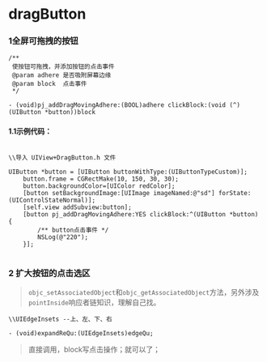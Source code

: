 # dragButton
### 1全屏可拖拽的按钮

```objc
/**
 使按钮可拖拽，并添加按钮的点击事件
 @param adhere 是否吸附屏幕边缘
 @param block  点击事件
 */

- (void)pj_addDragMovingAdhere:(BOOL)adhere clickBlock:(void (^) (UIButton *button))block

```
#### 1.1示例代码：



```objc

\\导入 UIView+DragButton.h 文件

UIButton *button = [UIButton buttonWithType:(UIButtonTypeCustom)];
    button.frame = CGRectMake(10, 150, 30, 30);
    button.backgroundColor=[UIColor redColor];
    [button setBackgroundImage:[UIImage imageNamed:@"sd"] forState:(UIControlStateNormal)];
    [self.view addSubview:button];
    [button pj_addDragMovingAdhere:YES clickBlock:^(UIButton *button) {
        /** button点击事件 */
        NSLog(@"220");
    }];
    
```

### 2 扩大按钮的点击选区

> `objc_setAssociatedObject`和`objc_getAssociatedObject`方法，另外涉及`pointInside`响应者链知识，理解自己找。

```
\\UIEdgeInsets --上、左、下、右

- (void)expandReQu:(UIEdgeInsets)edgeQu;

```
>  直接调用，block写点击操作；就可以了；


